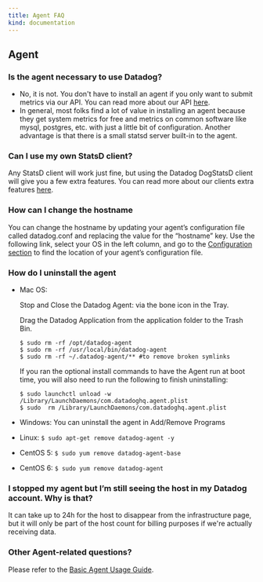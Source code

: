 ```yaml
---
title: Agent FAQ
kind: documentation
---
```


## Agent
### Is the agent necessary to use Datadog?


* No, it is not. You don't have to install an agent if you only want to submit
metrics via our API. You can read more about our API [here][agent-1].
* In general, most folks find a lot of value in installing an agent because
they get system metrics for free and metrics on common software like mysql,
postgres, etc. with just a little bit of configuration. Another advantage is
that there is a small statsd server built-in to the agent.


### Can I use my own StatsD client?


Any StatsD client will work just fine, but using the Datadog DogStatsD client
will give you a few extra features. You can read more about our clients extra
features [here][agent-2].


### How can I change the hostname


You can change the hostname by updating your agent’s configuration file called
datadog.conf and replacing the value for the “hostname” key.  Use the following
link, select your OS in the left column, and go to
the [Configuration section][agent-3] to find the location of your
agent’s configuration file.

### How do I uninstall the agent

* Mac OS:

  Stop and Close the Datadog Agent: via the bone icon in the Tray.

  Drag the Datadog Application from the application folder to the Trash Bin.

  `$ sudo rm -rf /opt/datadog-agent` <br />
  `$ sudo rm -rf /usr/local/bin/datadog-agent` <br />
  `$ sudo rm -rf ~/.datadog-agent/**​ #to remove broken symlinks`


  If you ran the optional install commands to have the Agent run at boot time, you will also need to run the following to finish uninstalling:


  `$ sudo launchctl unload -w /Library/LaunchDaemons/com.datadoghq.agent.plist` <br />
  `$ sudo  rm /Library/LaunchDaemons/com.datadoghq.agent.plist` <br />


* Windows: You can uninstall the agent in Add/Remove Programs
* Linux: `$ sudo apt-get remove datadog-agent -y`
* CentOS 5: `$ sudo yum remove datadog-agent-base`
* CentOS 6: `$ sudo yum remove datadog-agent`

### I stopped my agent but I’m still seeing the host in my Datadog account. Why is that?


It can take up to 24h for the host to disappear from the infrastructure page,
but it will only be part of the host count for billing purposes if we're
actually receiving data.

### Other Agent-related questions?


Please refer to the [Basic Agent Usage Guide][agent-3].

[agent-1]: /api/
[agent-2]: /guides/dogstatsd/
[agent-3]: /guides/basic_agent_usage/